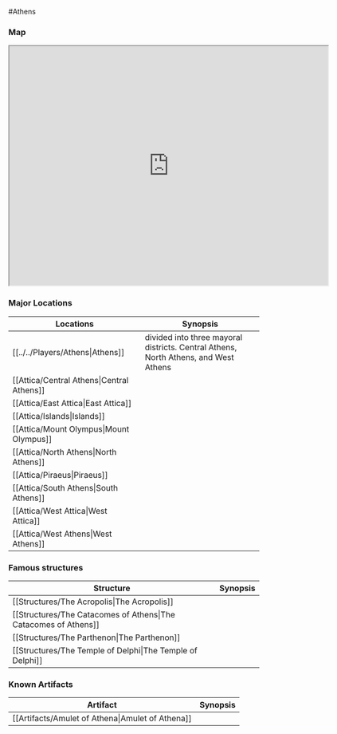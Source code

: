 #Athens 
### Map
<iframe src="https://www.google.com/maps/d/embed?mid=1_B1dng4BtmMRGCU7dTceYN2R-2nFJNg&ehbc=2E312F" width="640" height="480"></iframe>

### Major Locations

| Locations                                 | Synopsis                                                                            |
| ----------------------------------------- | ----------------------------------------------------------------------------------- |
| [[../../Players/Athens\|Athens]]          | divided into three mayoral districts. Central Athens, North Athens, and West Athens |
| [[Attica/Central Athens\|Central Athens]] |                                                                                     |
| [[Attica/East Attica\|East Attica]]       |                                                                                     |
| [[Attica/Islands\|Islands]]               |                                                                                     |
| [[Attica/Mount Olympus\|Mount Olympus]]   |                                                                                     |
| [[Attica/North Athens\|North Athens]]     |                                                                                     |
| [[Attica/Piraeus\|Piraeus]]               |                                                                                     |
| [[Attica/South Athens\|South Athens]]     |                                                                                     |
| [[Attica/West Attica\|West Attica]]       |                                                                                     |
| [[Attica/West Athens\|West Athens]]       |                                                                                     |

### Famous structures

| Structure                                                       | Synopsis |
| --------------------------------------------------------------- | -------- |
| [[Structures/The Acropolis\|The Acropolis]]                     |          |
| [[Structures/The Catacomes of Athens\|The Catacomes of Athens]] |          |
| [[Structures/The Parthenon\|The Parthenon]]                     |          |
| [[Structures/The Temple of Delphi\|The Temple of Delphi]]       |          |

### Known Artifacts

| Artifact | Synopsis |
| --- | --- |
| [[Artifacts/Amulet of Athena\|Amulet of Athena]] | |
